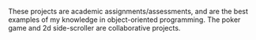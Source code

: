 These projects are academic assignments/assessments, and are the best examples of my knowledge in object-oriented programming. The poker game and 2d side-scroller are collaborative projects.
